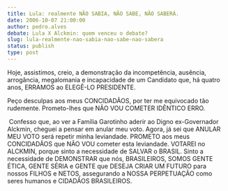 ```yaml
---
title: Lula: realmente NÃO SABIA, NÃO SABE, NÃO SABERÁ.
date: 2006-10-07 21:00:00
author: pedro.alves
debate: Lula X Alckmin: quem venceu o debate?
slug: lula-realmente-nao-sabia-nao-sabe-nao-sabera
status: publish 
type: post
---
```


Hoje, assistimos, creio, a demonstração da incompetência, ausência, arrogância, megalomania e incapacidade de um Candidato que, há quatro anos, ERRAMOS ao ELEGÊ-LO PRESIDENTE.


Peço desculpas aos meus CONCIDADÃOS, por ter me equivocado tão rudemente. Prometo-lhes que NÃO VOU COMETER IDÊNTICO ERRO.


 Confesso que, ao ver a Família Garotinho aderir ao Digno ex-Governador Alckmin, cheguei a pensar em anular meu voto. Agora, já sei que ANULAR MEU VOTO será repetir minha leviandade. PROMETO aos meus CONCIDADÃOS que NÃO VOU cometer esta leviandade. VOTAREI no ALCKMIN, porque sinto a necessidade de SALVAR o BRASIL. Sinto a necessidade de DEMONSTRAR que nós, BRASILEIROS, SOMOS GENTE ÉTICA, GENTE SÉRIA e GENTE que DESEJA CRIAR UM FUTURO para nossos FILHOS e NETOS, assegurando a NOSSA PERPETUAÇÃO como seres humanos e CIDADÃOS BRASILEIROS.


